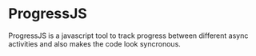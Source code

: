# ProgressJS
ProgressJS is a javascript tool to track progress between different async activities and also makes the code look syncronous.
